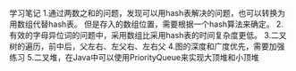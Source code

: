 学习笔记
    1.通过两数之和的问题，发现可以用hash表解决的问题，也可以转换为用数组代替hash表。
但是存入的数组位置，需要根据一个hash算法来确定。
    2.有效的字母异位词的问题中，采用数组比采用hash表的时间复杂度更低。
    3.二叉树的遍历，前中后，父左右、左父右、左右父
    4.图的深度和广度优先，需要加强练习
    5.二叉堆，在Java中可以使用PriorityQueue来实现大顶堆和小顶堆
